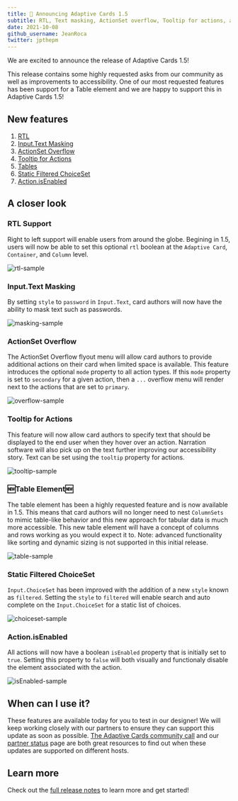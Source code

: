 ```yaml
---
title: 🎉 Announcing Adaptive Cards 1.5
subtitle: RTL, Text masking, ActionSet overflow, Tooltip for actions, and Table element!
date: 2021-10-08
github_username: JeanRoca
twitter: jpthepm
---
```


We are excited to announce the release of Adaptive Cards 1.5!

This release contains some highly requested asks from our community as well as improvements to accessibility. One of our most requested features has been support for a Table element and we are happy to support this in Adaptive Cards 1.5!

## New features

1. [RTL](https://github.com/microsoft/AdaptiveCards/blob/main/specs/features/RTL.md)
2. [Input.Text Masking](https://github.com/microsoft/AdaptiveCards/issues/4673)
3. [ActionSet Overflow](https://github.com/microsoft/AdaptiveCards/issues/4715)
4. [Tooltip for Actions](https://github.com/microsoft/AdaptiveCards/issues/4668)
5. [Tables](https://github.com/microsoft/AdaptiveCards/blob/main/specs/features/Tables.md)
6. [Static Filtered ChoiceSet](https://github.com/microsoft/AdaptiveCards/issues/4713)
7. [Action.isEnabled](https://github.com/microsoft/AdaptiveCards/issues/4670)

## A closer look
### RTL Support
Right to left support will enable users from around the globe. Begining in 1.5, users will now be able to set this optional `rtl` boolean at the `Adaptive Card`, `Container`, and `Column` level.

![rtl-sample](rtl-sample.png)

### Input.Text Masking
By setting `style` to `password` in `Input.Text`, card authors will now have the ability to mask text such as passwords.

![masking-sample](masking-sample.png)

### ActionSet Overflow
The ActionSet Overflow flyout menu will allow card authors to provide additional actions on their card when limited space is available. This feature introduces the optional `mode` property to all action types. If this `mode` property is set to `secondary` for a given action, then a `...` overflow menu will render next to the actions that are set to `primary`.

![overflow-sample](overflow-sample.gif)

### Tooltip for Actions
This feature will now allow card authors to specify text that should be displayed to the end user when they hover over an action. Narration software will also pick up on the text further improving our accessibility story. Text can be set using the `tooltip` property for actions.

![tooltip-sample](tooltip-sample.png)

### 🆕Table Element🆕
The table element has been a highly requested feature and is now available in 1.5. This means that card authors will no longer need to nest `ColumnSets` to mimic table-like behavior and this new approach for tabular data is much more accessible. This new table element will have a concept of columns and rows working as you would expect it to. Note: advanced functionality like sorting and dynamic sizing is not supported in this initial release.

![table-sample](table-sample.gif)

### Static Filtered ChoiceSet
`Input.ChoiceSet` has been improved with the addition of a new `style` known as `filtered`. Setting the `style` to `filtered` will enable search and auto complete on the `Input.ChoiceSet` for a static list of choices.

![choiceset-sample](choiceset-sample.gif)

### Action.isEnabled
All actions will now have a boolean `isEnabled` property that is initially set to `true`. Setting this property to `false` will both visually and functionaly disable the element associated with the action.

![isEnabled-sample](isEnabled-sample.png)

## When can I use it?

These features are available today for you to test in our designer! We will keep working closely with our partners to ensure they can support this update as soon as possible. [The Adaptive Cards community call](http://aka.ms/adaptivecardscommunitycall) and our [partner status](https://docs.microsoft.com/en-us/adaptive-cards/resources/partners) page are both great resources to find out when these updates are supported on different hosts.

## Learn more

Check out the [full release notes](https://github.com/microsoft/AdaptiveCards/releases/tag/21.09) to learn more and get started!
